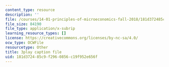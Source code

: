 ```yaml
---
content_type: resource
description: ''
file: /courses/14-01-principles-of-microeconomics-fall-2018/181d372485c9f2960856c19f952e656f_BF1ZtGIjTik.srt
file_size: 84190
file_type: application/x-subrip
learning_resource_types: []
license: https://creativecommons.org/licenses/by-nc-sa/4.0/
ocw_type: OCWFile
resourcetype: Other
title: 3play caption file
uid: 181d3724-85c9-f296-0856-c19f952e656f
---
```


